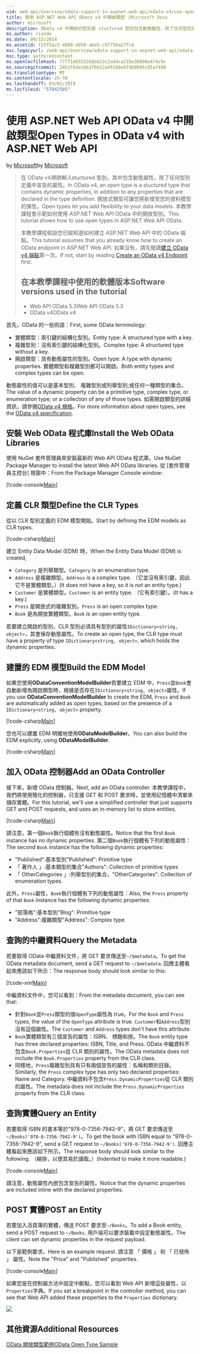 ```yaml
---
uid: web-api/overview/odata-support-in-aspnet-web-api/odata-v4/use-open-types-in-odata-v4
title: 使用 ASP.NET Web API OData v4 中開啟類型 |Microsoft Docs
author: microsoft
description: OData v4 中開啟的型別是 stuctured 型別包含動態屬性，除了任何型別定義中宣告的屬性。 開啟...
ms.author: riande
ms.date: 09/15/2014
ms.assetid: f25f5ac5-4800-4950-abe5-c97750a27fc6
msc.legacyurl: /web-api/overview/odata-support-in-aspnet-web-api/odata-v4/use-open-types-in-odata-v4
msc.type: authoredcontent
ms.openlocfilehash: 77771d85532b8b622c2ad4ca219a38990e474c9c
ms.sourcegitcommit: 24b1f6decbb17bb22a45166e5fdb0845c65af498
ms.translationtype: MT
ms.contentlocale: zh-TW
ms.lasthandoff: 03/01/2019
ms.locfileid: "57042585"
---
```

<a name="open-types-in-odata-v4-with-aspnet-web-api"></a><span data-ttu-id="9576a-104">使用 ASP.NET Web API OData v4 中開啟類型</span><span class="sxs-lookup"><span data-stu-id="9576a-104">Open Types in OData v4 with ASP.NET Web API</span></span>
====================
<span data-ttu-id="9576a-105">by [Microsoft](https://github.com/microsoft)</span><span class="sxs-lookup"><span data-stu-id="9576a-105">by [Microsoft](https://github.com/microsoft)</span></span>

> <span data-ttu-id="9576a-106">在 OData v4*開啟輸入*stuctured 型別，其中包含動態屬性，除了任何型別定義中宣告的屬性。</span><span class="sxs-lookup"><span data-stu-id="9576a-106">In OData v4, an *open type* is a stuctured type that contains dynamic properties, in addition to any properties that are declared in the type definition.</span></span> <span data-ttu-id="9576a-107">開放式類型可讓您將新增至您的資料模型的彈性。</span><span class="sxs-lookup"><span data-stu-id="9576a-107">Open types let you add flexibility to your data models.</span></span> <span data-ttu-id="9576a-108">本教學課程會示範如何使用 ASP.NET Web API OData 中的開放型別。</span><span class="sxs-lookup"><span data-stu-id="9576a-108">This tutorial shows how to use open types in ASP.NET Web API OData.</span></span>
> 
> <span data-ttu-id="9576a-109">本教學課程假設您已經知道如何建立 ASP.NET Web API 中的 OData 端點。</span><span class="sxs-lookup"><span data-stu-id="9576a-109">This tutorial assumes that you already know how to create an OData endpoint in ASP.NET Web API.</span></span> <span data-ttu-id="9576a-110">如果沒有，請先閱讀[建立 OData v4 端點](create-an-odata-v4-endpoint.md)第一次。</span><span class="sxs-lookup"><span data-stu-id="9576a-110">If not, start by reading [Create an OData v4 Endpoint](create-an-odata-v4-endpoint.md) first.</span></span>
> 
> ## <a name="software-versions-used-in-the-tutorial"></a><span data-ttu-id="9576a-111">在本教學課程中使用的軟體版本</span><span class="sxs-lookup"><span data-stu-id="9576a-111">Software versions used in the tutorial</span></span>
> 
> 
> - <span data-ttu-id="9576a-112">Web API OData 5.3</span><span class="sxs-lookup"><span data-stu-id="9576a-112">Web API OData 5.3</span></span>
> - <span data-ttu-id="9576a-113">OData v4</span><span class="sxs-lookup"><span data-stu-id="9576a-113">OData v4</span></span>


<span data-ttu-id="9576a-114">首先，OData 的一些術語：</span><span class="sxs-lookup"><span data-stu-id="9576a-114">First, some OData terminology:</span></span>

- <span data-ttu-id="9576a-115">實體類型：索引鍵的結構化型別。</span><span class="sxs-lookup"><span data-stu-id="9576a-115">Entity type: A structured type with a key.</span></span>
- <span data-ttu-id="9576a-116">複雜型別：沒有索引鍵的結構化型別。</span><span class="sxs-lookup"><span data-stu-id="9576a-116">Complex type: A structured type without a key.</span></span>
- <span data-ttu-id="9576a-117">開啟類型：具有動態屬性的型別。</span><span class="sxs-lookup"><span data-stu-id="9576a-117">Open type: A type with dynamic properties.</span></span> <span data-ttu-id="9576a-118">實體類型和複雜型別都可以開啟。</span><span class="sxs-lookup"><span data-stu-id="9576a-118">Both entity types and complex types can be open.</span></span>

<span data-ttu-id="9576a-119">動態屬性的值可以是基本型別、 複雜型別或列舉型別;或任何一種類型的集合。</span><span class="sxs-lookup"><span data-stu-id="9576a-119">The value of a dynamic property can be a primitive type, complex type, or enumeration type; or a collection of any of those types.</span></span> <span data-ttu-id="9576a-120">如需開啟類型的詳細資訊，請參閱[OData v4 規格](http://www.odata.org/documentation/odata-version-4-0/)。</span><span class="sxs-lookup"><span data-stu-id="9576a-120">For more information about open types, see the [OData v4 specification](http://www.odata.org/documentation/odata-version-4-0/).</span></span>

## <a name="install-the-web-odata-libraries"></a><span data-ttu-id="9576a-121">安裝 Web OData 程式庫</span><span class="sxs-lookup"><span data-stu-id="9576a-121">Install the Web OData Libraries</span></span>

<span data-ttu-id="9576a-122">使用 NuGet 套件管理員來安裝最新的 Web API OData 程式庫。</span><span class="sxs-lookup"><span data-stu-id="9576a-122">Use NuGet Package Manager to install the latest Web API OData libraries.</span></span> <span data-ttu-id="9576a-123">從 [套件管理員主控台] 視窗中：</span><span class="sxs-lookup"><span data-stu-id="9576a-123">From the Package Manager Console window:</span></span>

[!code-console[Main](use-open-types-in-odata-v4/samples/sample1.cmd)]

## <a name="define-the-clr-types"></a><span data-ttu-id="9576a-124">定義 CLR 類型</span><span class="sxs-lookup"><span data-stu-id="9576a-124">Define the CLR Types</span></span>

<span data-ttu-id="9576a-125">從以 CLR 型別定義的 EDM 模型開始。</span><span class="sxs-lookup"><span data-stu-id="9576a-125">Start by defining the EDM models as CLR types.</span></span>

[!code-csharp[Main](use-open-types-in-odata-v4/samples/sample2.cs)]

<span data-ttu-id="9576a-126">建立 Entity Data Model (EDM) 時，</span><span class="sxs-lookup"><span data-stu-id="9576a-126">When the Entity Data Model (EDM) is created,</span></span>

- <span data-ttu-id="9576a-127">`Category` 是列舉類型。</span><span class="sxs-lookup"><span data-stu-id="9576a-127">`Category` is an enumeration type.</span></span>
- <span data-ttu-id="9576a-128">`Address` 是複雜類型。</span><span class="sxs-lookup"><span data-stu-id="9576a-128">`Address` is a complex type.</span></span> <span data-ttu-id="9576a-129">（它並沒有索引鍵，因此它不是實體類型。）</span><span class="sxs-lookup"><span data-stu-id="9576a-129">(It does not have a key, so it is not an entity type.)</span></span>
- <span data-ttu-id="9576a-130">`Customer` 是實體類型。</span><span class="sxs-lookup"><span data-stu-id="9576a-130">`Customer` is an entity type.</span></span> <span data-ttu-id="9576a-131">（它有索引鍵）。</span><span class="sxs-lookup"><span data-stu-id="9576a-131">(It has a key.)</span></span>
- <span data-ttu-id="9576a-132">`Press` 是開放式的複雜型別。</span><span class="sxs-lookup"><span data-stu-id="9576a-132">`Press` is an open complex type.</span></span>
- <span data-ttu-id="9576a-133">`Book` 是為開放實體類型。</span><span class="sxs-lookup"><span data-stu-id="9576a-133">`Book` is an open entity type.</span></span>

<span data-ttu-id="9576a-134">若要建立開啟的型別，CLR 型別必須具有型別的屬性`IDictionary<string, object>`，其會保存動態屬性。</span><span class="sxs-lookup"><span data-stu-id="9576a-134">To create an open type, the CLR type must have a property of type `IDictionary<string, object>`, which holds the dynamic properties.</span></span>

## <a name="build-the-edm-model"></a><span data-ttu-id="9576a-135">建置的 EDM 模型</span><span class="sxs-lookup"><span data-stu-id="9576a-135">Build the EDM Model</span></span>

<span data-ttu-id="9576a-136">如果您使用**ODataConventionModelBuilder**若要建立 EDM 中，`Press`並`Book`會自動新增為開啟類型時，根據是否存在`IDictionary<string, object>`屬性。</span><span class="sxs-lookup"><span data-stu-id="9576a-136">If you use **ODataConventionModelBuilder** to create the EDM, `Press` and `Book` are automatically added as open types, based on the presence of a `IDictionary<string, object>` property.</span></span>

[!code-csharp[Main](use-open-types-in-odata-v4/samples/sample3.cs)]

<span data-ttu-id="9576a-137">您也可以建置 EDM 明確地使用**ODataModelBuilder**。</span><span class="sxs-lookup"><span data-stu-id="9576a-137">You can also build the EDM explicitly, using **ODataModelBuilder**.</span></span>

[!code-csharp[Main](use-open-types-in-odata-v4/samples/sample4.cs)]

## <a name="add-an-odata-controller"></a><span data-ttu-id="9576a-138">加入 OData 控制器</span><span class="sxs-lookup"><span data-stu-id="9576a-138">Add an OData Controller</span></span>

<span data-ttu-id="9576a-139">接下來，新增 OData 控制器。</span><span class="sxs-lookup"><span data-stu-id="9576a-139">Next, add an OData controller.</span></span> <span data-ttu-id="9576a-140">本教學課程中，我們將使用簡化的控制器，只支援 GET 和 POST 要求時，並使用記憶體中清單來儲存實體。</span><span class="sxs-lookup"><span data-stu-id="9576a-140">For this tutorial, we'll use a simplified controller that just supports GET and POST requests, and uses an in-memory list to store entities.</span></span>

[!code-csharp[Main](use-open-types-in-odata-v4/samples/sample5.cs)]

<span data-ttu-id="9576a-141">請注意，第一個`Book`執行個體有沒有動態屬性。</span><span class="sxs-lookup"><span data-stu-id="9576a-141">Notice that the first `Book` instance has no dynamic properties.</span></span> <span data-ttu-id="9576a-142">第二個`Book`執行個體有下列的動態屬性：</span><span class="sxs-lookup"><span data-stu-id="9576a-142">The second `Book` instance has the following dynamic properties:</span></span>

- <span data-ttu-id="9576a-143">"Published":基本型別</span><span class="sxs-lookup"><span data-stu-id="9576a-143">"Published": Primitive type</span></span>
- <span data-ttu-id="9576a-144">「 著作人 」:基本類型的集合</span><span class="sxs-lookup"><span data-stu-id="9576a-144">"Authors": Collection of primitive types</span></span>
- <span data-ttu-id="9576a-145">「 OtherCategories 」:列舉型別的集合。</span><span class="sxs-lookup"><span data-stu-id="9576a-145">"OtherCategories": Collection of enumeration types.</span></span>

<span data-ttu-id="9576a-146">此外，`Press`屬性，`Book`執行個體有下列的動態屬性：</span><span class="sxs-lookup"><span data-stu-id="9576a-146">Also, the `Press` property of that `Book` instance has the following dynamic properties:</span></span>

- <span data-ttu-id="9576a-147">"部落格":基本型別</span><span class="sxs-lookup"><span data-stu-id="9576a-147">"Blog": Primitive type</span></span>
- <span data-ttu-id="9576a-148">"Address":複雜類型</span><span class="sxs-lookup"><span data-stu-id="9576a-148">"Address": Complex type</span></span>

## <a name="query-the-metadata"></a><span data-ttu-id="9576a-149">查詢的中繼資料</span><span class="sxs-lookup"><span data-stu-id="9576a-149">Query the Metadata</span></span>

<span data-ttu-id="9576a-150">若要取得 OData 中繼資料文件，將 GET 要求傳送至`~/$metadata`。</span><span class="sxs-lookup"><span data-stu-id="9576a-150">To get the OData metadata document, send a GET request to `~/$metadata`.</span></span> <span data-ttu-id="9576a-151">回應主體看起來應該如下所示：</span><span class="sxs-lookup"><span data-stu-id="9576a-151">The response body should look similar to this:</span></span>

[!code-xml[Main](use-open-types-in-odata-v4/samples/sample6.xml?highlight=5,21)]

<span data-ttu-id="9576a-152">中繼資料文件中，您可以看到：</span><span class="sxs-lookup"><span data-stu-id="9576a-152">From the metadata document, you can see that:</span></span>

- <span data-ttu-id="9576a-153">針對`Book`並`Press`類型的值`OpenType`屬性為 true。</span><span class="sxs-lookup"><span data-stu-id="9576a-153">For the `Book` and `Press` types, the value of the `OpenType` attribute is true.</span></span> <span data-ttu-id="9576a-154">`Customer`和`Address`型別沒有這個屬性。</span><span class="sxs-lookup"><span data-stu-id="9576a-154">The `Customer` and `Address` types don't have this attribute.</span></span>
- <span data-ttu-id="9576a-155">`Book`實體類型有三個宣告的屬性：ISBN、 標題和按。</span><span class="sxs-lookup"><span data-stu-id="9576a-155">The `Book` entity type has three declared properties: ISBN, Title, and Press.</span></span> <span data-ttu-id="9576a-156">OData 中繼資料不包含`Book.Properties`從 CLR 類別的屬性。</span><span class="sxs-lookup"><span data-stu-id="9576a-156">The OData metadata does not include the `Book.Properties` property from the CLR class.</span></span>
- <span data-ttu-id="9576a-157">同樣地，`Press`複雜型別具有只有兩個宣告的屬性：名稱和類別目錄。</span><span class="sxs-lookup"><span data-stu-id="9576a-157">Similarly, the `Press` complex type has only two declared properties: Name and Category.</span></span> <span data-ttu-id="9576a-158">中繼資料不包含`Press.DynamicProperties`從 CLR 類別的屬性。</span><span class="sxs-lookup"><span data-stu-id="9576a-158">The metadata does not include the `Press.DynamicProperties` property from the CLR class.</span></span>

## <a name="query-an-entity"></a><span data-ttu-id="9576a-159">查詢實體</span><span class="sxs-lookup"><span data-stu-id="9576a-159">Query an Entity</span></span>

<span data-ttu-id="9576a-160">若要取得 ISBN 的書本等於"978-0-7356-7942-9"，將 GET 要求傳送至`~/Books('978-0-7356-7942-9')`。</span><span class="sxs-lookup"><span data-stu-id="9576a-160">To get the book with ISBN equal to "978-0-7356-7942-9", send a GET request to `~/Books('978-0-7356-7942-9')`.</span></span> <span data-ttu-id="9576a-161">回應主體看起來應該如下所示。</span><span class="sxs-lookup"><span data-stu-id="9576a-161">The response body should look similar to the following.</span></span> <span data-ttu-id="9576a-162">（縮排，以使其易於讀取。）</span><span class="sxs-lookup"><span data-stu-id="9576a-162">(Indented to make it more readable.)</span></span>

[!code-console[Main](use-open-types-in-odata-v4/samples/sample7.cmd?highlight=8-13,15-23)]

<span data-ttu-id="9576a-163">請注意，動態屬性內嵌包含宣告的屬性。</span><span class="sxs-lookup"><span data-stu-id="9576a-163">Notice that the dynamic properties are included inline with the declared properties.</span></span>

## <a name="post-an-entity"></a><span data-ttu-id="9576a-164">POST 實體</span><span class="sxs-lookup"><span data-stu-id="9576a-164">POST an Entity</span></span>

<span data-ttu-id="9576a-165">若要加入活頁簿的實體，傳送 POST 要求至`~/Books`。</span><span class="sxs-lookup"><span data-stu-id="9576a-165">To add a Book entity, send a POST request to `~/Books`.</span></span> <span data-ttu-id="9576a-166">用戶端可以要求裝載中設定動態屬性。</span><span class="sxs-lookup"><span data-stu-id="9576a-166">The client can set dynamic properties in the request payload.</span></span>

<span data-ttu-id="9576a-167">以下是範例要求。</span><span class="sxs-lookup"><span data-stu-id="9576a-167">Here is an example request.</span></span> <span data-ttu-id="9576a-168">請注意 「 價格 」 和 「 已發佈 」 屬性。</span><span class="sxs-lookup"><span data-stu-id="9576a-168">Note the "Price" and "Published" properties.</span></span>

[!code-console[Main](use-open-types-in-odata-v4/samples/sample8.cmd?highlight=10)]

<span data-ttu-id="9576a-169">如果您是在控制器方法中設定中斷點，您可以看到 Web API 新增這些屬性，以`Properties`字典。</span><span class="sxs-lookup"><span data-stu-id="9576a-169">If you set a breakpoint in the controller method, you can see that Web API added these properties to the `Properties` dictionary.</span></span>

![](use-open-types-in-odata-v4/_static/image1.png)

## <a name="additional-resources"></a><span data-ttu-id="9576a-170">其他資源</span><span class="sxs-lookup"><span data-stu-id="9576a-170">Additional Resources</span></span>

[<span data-ttu-id="9576a-171">OData 開放類型範例</span><span class="sxs-lookup"><span data-stu-id="9576a-171">OData Open Type Sample</span></span>](http://aspnet.codeplex.com/sourcecontrol/latest#Samples/WebApi/OData/v4/ODataOpenTypeSample/ReadMe.txt)
